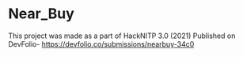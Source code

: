 # Near_Buy
This project was made as a part of HackNITP 3.0 (2021)
Published on DevFolio-  https://devfolio.co/submissions/nearbuy-34c0



